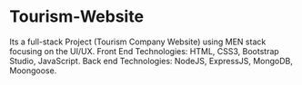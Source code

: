 # Tourism-Website
Its a full-stack Project (Tourism Company Website) using MEN stack focusing on the UI/UX.
Front End Technologies: HTML, CSS3, Bootstrap Studio, JavaScript.
Back end Technologies: NodeJS, ExpressJS, MongoDB, Moongoose.
